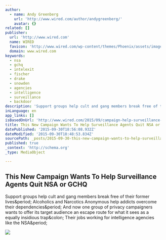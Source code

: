 ```yaml
---
author:
  - name: Andy Greenberg
    url: 'http://www.wired.com/author/andygreenberg/'
    avatar: {}
related: []
publisher:
  url: 'http://www.wired.com'
  name: WIRED
  favicon: 'http://www.wired.com/wp-content/themes/Phoenix/assets/images/favicon.ico'
  domain: www.wired.com
keywords:
  - nsa
  - gchq
  - intelexit
  - fischer
  - drake
  - snowden
  - agencies
  - intelligence
  - surveillance
  - backdoor
description: 'Support groups help cult and gang members break free of their former lives. Alcoholics and Narcotics Anonymous help addicts overcome their dependencies. And now one group of privacy campaigners wants to offer its target audience an escape route for what it sees as a equally insidious trap: Their jobs working for intelligence agencies like the NSA.'
inLanguage: en
app_links: []
isBasedOnUrl: 'http://www.wired.com/2015/09/campaign-help-surveillance-agents-quit-nsa-gchq/'
title: This New Campaign Wants To Help Surveillance Agents Quit NSA or GCHQ
datePublished: '2015-09-30T18:56:08.932Z'
dateModified: '2015-09-30T18:48:53.834Z'
sourcePath: _posts/2015-09-30-this-new-campaign-wants-to-help-surveillance-agents-quit-nsa.md
published: true
_context: 'http://schema.org'
_type: MediaObject

---
```

<article style=""><h1>This New Campaign Wants To Help Surveillance Agents Quit NSA or GCHQ</h1><p>Support groups help cult and gang members break free of their former lives&amp;period; Alcoholics and Narcotics Anonymous help addicts overcome their dependencies&amp;period; And now one group of privacy campaigners wants to offer its target audience an escape route for what it sees as a equally insidious trap&amp;colon; Their jobs working for intelligence agencies like the NSA&amp;period;</p><img src="http://www.wired.com/wp-content/uploads/2015/09/nsmail-2.jpg" /></article>